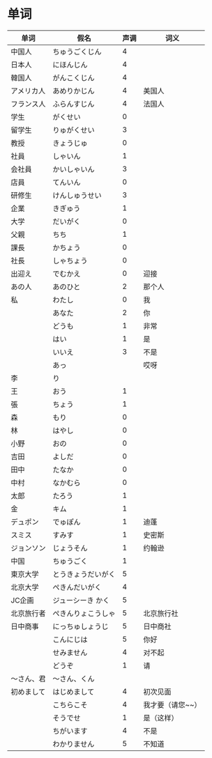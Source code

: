 # 单词

| 单词  | 假名  | 声调  | 词义  |
| --- | --- | --- | --- |
| 中国人 | ちゅうごくじん | 4   |     |
| 日本人 | にほんじん | 4   |     |
| 韓国人 | がんこくじん | 4   |     |
| アメリカ人 | あめりかじん | 4   | 美国人 |
| フランス人 | ふらんすじん | 4   | 法国人 |
| 学生  | がくせい | 0   |     |
| 留学生 | りゅがくせい | 3   |     |
| 教授  | きょうじゅ | 0   |     |
| 社員  | しゃいん | 1   |     |
| 会社員 | かいしゃいん | 3   |     |
| 店員  | てんいん | 0   |     |
| 研修生 | けんしゅうせい | 3   |     |
| 企業  | きぎゅう | 1   |     |
| 大学  | だいがく | 0   |     |
| 父親  | ちち  | 1   |     |
| 課長  | かちょう | 0   |     |
| 社長  | しゃちょう | 0   |     |
| 出迎え | でむかえ | 0   | 迎接  |
| あの人 | あのひと | 2   | 那个人 |
| 私   | わたし | 0   | 我   |
|     | あなた | 2   | 你   |
|     | どうも | 1   | 非常  |
|     | はい  | 1   | 是   |
|     | いいえ | 3   | 不是  |
|     | あっ  |     | 哎呀  |
| 李   | り   |     |     |
| 王   | おう  | 1   |     |
| 張   | ちょう | 1   |     |
| 森   | もり  | 0   |     |
| 林   | はやし | 0   |     |
| 小野  | おの  | 0   |     |
| 吉田  | よしだ | 0   |     |
| 田中  | たなか | 0   |     |
| 中村  | なかむら | 0   |     |
| 太郎  | たろう | 1   |     |
| 金   | キム  | 1   |     |
| デュポン | でゅぽん | 1   | 迪蓬  |
| スミス | すみす | 1   | 史密斯 |
| ジョンソン | じょうそん | 1   | 约翰逊 |
| 中国  | ちゅうごく | 1   |     |
| 東京大学 | とうきょうだいがく | 5   |     |
| 北京大学 | ぺきんだいがく | 4   |     |
| JC企画 | ジューシーき かく | 5   |     |
| 北京旅行者 | ぺきんりょこうしゃ | 5   | 北京旅行社 |
| 日中商事 | にっちゅしょうじ | 5   | 日中商社 |
|     | こんにじは | 5   | 你好  |
|     | せみません | 4   | 对不起 |
|     | どうぞ | 1   | 请   |
| ～さん、君 | ～さん、くん |     |     |
| 初めまして | はじめまして | 4   | 初次见面 |
|     | こちらこそ | 4   | 我才要（请您~~） |
|     | そうでせ | 1   | 是（这样） |
|     | ちがいます | 4   | 不是  |
|     | わかりません | 5   | 不知道 |

